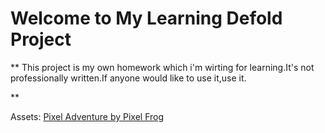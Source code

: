 # Welcome to My Learning Defold Project
**
This project is my own homework which i'm wirting for learning.It's not
professionally written.If anyone would like to use it,use it.

**

Assets:
[Pixel Adventure by Pixel Frog](https://pixelfrog-assets.itch.io/pixel-adventure-1)

